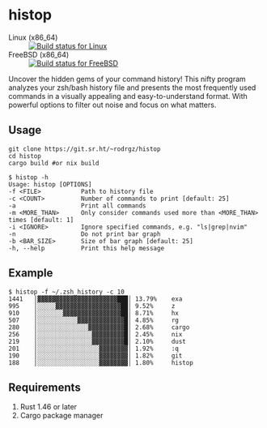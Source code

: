 # histop

<dl>
  <dt>Linux (x86_64)</dt><dd><a href="https://builds.sr.ht/~rodrgz/histop/commits/main/alpine.yml"><img src="https://builds.sr.ht/~rodrgz/histop/commits/main/alpine.yml.svg" alt="Build status for Linux" /></a></dd>
  <dt>FreeBSD (x86_64)</dt><dd><a href="https://builds.sr.ht/~rodrgz/histop/commits/main/freebsd.yml"><img src="https://builds.sr.ht/~rodrgz/histop/commits/main/freebsd.yml.svg" alt="Build status for FreeBSD" /></a></dd>
</dl>

Uncover the hidden gems of your command history! This nifty program analyzes your zsh/bash history file and presents the most frequently used commands in a visually appealing and easy-to-understand format. With powerful options to filter out noise and focus on what matters.

## Usage

```
git clone https://git.sr.ht/~rodrgz/histop
cd histop
cargo build #or nix build
```

```
$ histop -h 
Usage: histop [OPTIONS]
-f <FILE>           Path to history file
-c <COUNT>          Number of commands to print [default: 25]
-a                  Print all commands
-m <MORE_THAN>      Only consider commands used more than <MORE_THAN> times [default: 1]
-i <IGNORE>         Ignore specified commands, e.g. "ls|grep|nvim"
-n                  Do not print bar graph
-b <BAR_SIZE>       Size of bar graph [default: 25]
-h, --help          Print this help message
```

## Example

```
$ histop -f ~/.zsh_history -c 10
1441   │▓▓▓▓▓▓▓▓▓▓▓▓▓▓▓▓▓▓▓▓▓▓███│ 13.79%    exa
995    │░░░░░▓▓▓▓▓▓▓▓▓▓▓▓▓▓▓▓▓▓██│ 9.52%     z
910    │░░░░░░░▓▓▓▓▓▓▓▓▓▓▓▓▓▓▓▓██│ 8.71%     hx
507    │░░░░░░░░░░░▓▓▓▓▓▓▓▓▓▓▓▓▓█│ 4.85%     rg
280    │░░░░░░░░░░░░░░▓▓▓▓▓▓▓▓▓▓█│ 2.68%     cargo
256    │░░░░░░░░░░░░░░░▓▓▓▓▓▓▓▓▓█│ 2.45%     nix
219    │░░░░░░░░░░░░░░░▓▓▓▓▓▓▓▓▓█│ 2.10%     dust
201    │░░░░░░░░░░░░░░░░░▓▓▓▓▓▓▓▓│ 1.92%     :q
190    │░░░░░░░░░░░░░░░░░▓▓▓▓▓▓▓▓│ 1.82%     git
188    │░░░░░░░░░░░░░░░░░▓▓▓▓▓▓▓▓│ 1.80%     histop
```

## Requirements

1. Rust 1.46 or later
2. Cargo package manager
